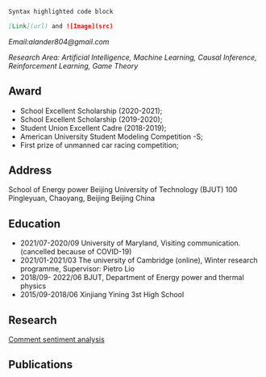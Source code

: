 
```markdown
Syntax highlighted code block

[Link](url) and ![Image](src)
```

_Email:alander804@gmail.com_

_Research Area: Artificial Intelligence, Machine Learning, Causal Inference, Reinforcement Learning, Game Theory_

## Award
- School Excellent Scholarship (2020-2021); 
- School Excellent Scholarship (2019-2020); 
- Student Union Excellent Cadre (2018-2019);
- American University Student Modeling Competition -S;
- First prize of unmanned car racing competition;

## Address
School of Energy power
Beijing University of Technology (BJUT)
100 Pingleyuan, Chaoyang, Beijing
Beijing China

## Education
- 2021/07-2020/09 University of Maryland, Visiting communication. (cancelled because of COVID-19)
- 2021/01-2021/03 The university of Cambridge (online), Winter research programme, Supervisor: Pietro Lio
- 2018/09- 2022/06 BJUT, Department of Energy power and thermal physics
- 2015/09-2018/06 Xinjiang Yining 3st High School

## Research
[Comment sentiment analysis](https://jonas-star804.github.io/Comment-sentiment-analysis.github.io/)

## Publications

